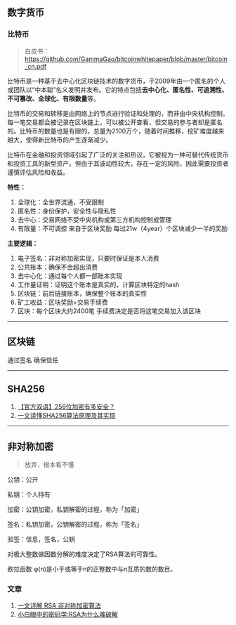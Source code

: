 ## 数字货币

### 比特币

> 白皮书：https://github.com/GammaGao/bitcoinwhitepaper/blob/master/bitcoin_cn.pdf

比特币是一种基于去中心化区块链技术的数字货币，于2009年由一个匿名的个人或团队以“中本聪”名义发明并发布。它的特点包括**去中心化、匿名性、可追溯性、不可篡改、全球化、有限数量**等。

比特币的交易和转移是由网络上的节点进行验证和处理的，而非由中央机构控制。每一笔交易都会被记录在区块链上，可以被公开查看，但交易的参与者却是匿名的。比特币的数量也是有限的，总量为2100万个，随着时间推移，挖矿难度越来越大，使得新比特币的产生逐渐减少。

比特币在金融和投资领域引起了广泛的关注和热议，它被视为一种可替代传统货币和投资工具的新型资产。但由于其波动性较大，存在一定的风险，因此需要投资者谨慎评估风险和收益。

**特性：**

1. 全球化：全世界流通，不受限制
2. 匿名性：身份保护，安全性与隐私性
3. 去中心：交易网络不受中央机构或第三方机构控制或管理
4. 有限量：不可调控 来自于区块奖励 每过21w（4year）个区块减少一半的奖励

**主要逻辑：**

1. 电子签名：非对称加密实现，只要时保证是本人消费
2. 公共账本：确保不会超出消费
3. 去中心化：通过每个人都一部账本实现
4. 工作量证明：证明这个账本是真实的，计算区块特定的hash
5. 区块链：前后链接账本，确保整个账本的真实性
6. 矿工收益：区块奖励+交易手续费
7. 区块：每个区块大约2400笔 手续费决定是否将这笔交易加入该区块

----

##  区块链

通过签名 确保信任





---

## SHA256

1. [【官方双语】256位加密有多安全？](https://www.bilibili.com/video/BV1yx411i7BX)
2. [一文读懂SHA256算法原理及其实现](https://zhuanlan.zhihu.com/p/94619052)



---

## 非对称加密

> 放弃，根本看不懂

公钥：公开

私钥：个人持有

加密：公钥加密，私钥解密的过程，称为「加密」

签名：私钥加密，公钥解密的过程，称为「签名」

验签：信息，签名，公钥

对极大整数做因数分解的难度决定了RSA算法的可靠性。

欧拉函数 φ(n)是小于或等于n的正整数中与n互质的数的数目。

### 文章

1. [一文详解 RSA 非对称加密算法](https://developer.aliyun.com/article/816160) 
2. [小白眼中的密码学:RSA为什么难破解](https://zhuanlan.zhihu.com/p/21889785)

